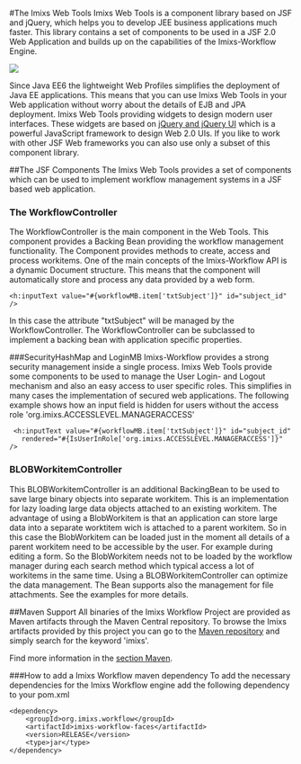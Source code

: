 #The Imixs Web Tools
Imixs Web Tools is a component library based on JSF and jQuery, which helps you to develop JEE business  applications much faster. This library contains a set of components to be used in a JSF 2.0 Web  Application and builds up on the capabilities of the Imixs-Workflow Engine.
 
<img src="../images/webtools/imixs-architecture_web.png"/>
 
Since Java EE6 the lightweight Web Profiles simplifies the deployment of Java EE applications. This means that you can use Imixs Web Tools in your Web application without worry about the details of EJB and JPA deployment.
Imixs Web Tools providing widgets to design modern user interfaces. These widgets are based on [jQuery and jQuery UI](http://jquery.com/) which is a powerful JavaScript framework to design Web 2.0 UIs. If you like to work with other JSF Web frameworks you can also use only a subset of this component library.  

##The JSF Components 
The Imixs Web Tools provides a set of components which can be used to implement workflow management systems in a JSF based web application. 
 
### The WorkflowController
The WorkflowController is the main component in the Web Tools. This component provides a  Backing Bean providing the workflow management functionality.  The Component provides methods to create, access and process workitems.   One of the main concepts of the Imixs-Workflow API is a dynamic Document structure. This means that the component will automatically store and process any data provided by a web form. 
  	
	<h:inputText value="#{workflowMB.item['txtSubject']}" id="subject_id" />
						  
In this case the attribute "txtSubject" will be managed by the WorkflowController. The WorkflowController can be subclassed to implement a backing bean with application specific properties.
  
 
###SecurityHashMap and LoginMB
Imixs-Workflow provides a strong security management inside a single process. Imixs Web Tools provide some components to be used to manage the User Login- and Logout mechanism and also an easy access to user specific 
roles. This simplifies in many cases the implementation of secured web applications.  The following example shows how an input field is hidden for users without the access  role 'org.imixs.ACCESSLEVEL.MANAGERACCESS' 
 
	 <h:inputText value="#{workflowMB.item['txtSubject']}" id="subject_id"
	   rendered="#{IsUserInRole['org.imixs.ACCESSLEVEL.MANAGERACCESS']}" />
 
  
### BLOBWorkitemController
This BLOBWorkitemController is an additional BackingBean to be used to save large binary objects into   separate workitem. This is an implementation for lazy loading large data objects attached to an existing workitem. The advantage of using a BlobWorkitem is that an application can store large data into a separate
worktitem wich is attached to a parent workitem. So in this case the BlobWorkitem can be loaded just   in the moment all details of a parent workitem need to be accessible by the user. For example during  editing a form. So the BlobWorkitem needs not to be loaded by the workflow manager during each search method which typical access a lot of workitems in the same time. Using a BLOBWorkitemController can optimize the data management. The Bean supports also the management for file attachments. See the examples for more details.
  
##Maven Support
All binaries of the Imixs Workflow Project are provided as Maven artifacts  through the Maven Central repository.  To browse the Imixs artifacts provided by this project you can go to the [Maven repository](http://search.maven.org/#browse) and simply search for the keyword 'imixs'.

Find more information in the [section Maven](../maven.html). 

###How to add a Imixs Workflow maven dependency
To add the necessary dependencies for the Imixs Workflow engine add the following dependency to your pom.xml

	<dependency>
		<groupId>org.imixs.workflow</groupId>
		<artifactId>imixs-workflow-faces</artifactId>
		<version>RELEASE</version>
		<type>jar</type>
	</dependency>
  
    
